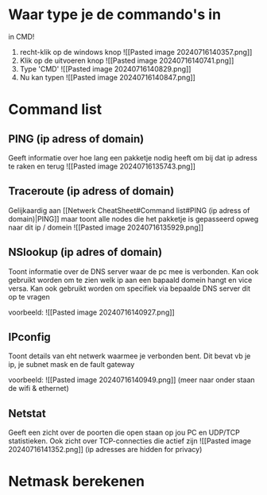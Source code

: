 # Waar type je de commando's in
in CMD!
1. recht-klik  op de windows knop
![[Pasted image 20240716140357.png]]
2.  Klik op de uitvoeren knop
![[Pasted image 20240716140741.png]]
3. Type 'CMD'
![[Pasted image 20240716140829.png]]
4. Nu kan typen
![[Pasted image 20240716140847.png]]

# Command list
## PING (ip adress of domain)
Geeft informatie over hoe lang een pakketje nodig heeft om bij dat ip adress te raken en terug
![[Pasted image 20240716135743.png]]

## Traceroute (ip adress of domain)
Gelijkaardig aan [[Netwerk CheatSheet#Command list#PING (ip adress of domain)|PING]] maar toont alle nodes die het pakketje is gepasseerd opweg naar dit ip / domein
![[Pasted image 20240716135929.png]]

## NSlookup (ip adres of domain)
Toont informatie over de DNS server waar de pc mee is verbonden. Kan ook gebruikt worden om te zien welk ip aan een bapaald domein hangt en vice versa. Kan ook gebruikt worden om specifiek via bepaalde DNS server dit op te vragen

voorbeeld:
![[Pasted image 20240716140927.png]]
## IPconfig
Toont details van eht netwerk waarmee je verbonden bent. Dit bevat vb je ip, je subnet mask en de fault gateway

voorbeeld:
![[Pasted image 20240716140949.png]]
(meer naar onder staan de wifi & ethernet)
## Netstat
Geeft een zicht over de poorten die open staan op jou PC en UDP/TCP statistieken. Ook zicht over TCP-connecties die actief zijn
![[Pasted image 20240716141352.png]]
(ip adresses are hidden for privacy)

# Netmask berekenen